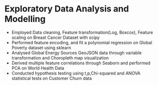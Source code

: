 # Exploratory Data Analysis and Modelling
- Employed Data cleaning, Feature transformation(Log, Boxcox), Feature scaling on Breast Cancer Dataset with scipy
- Performed feature encoding, and fit a polynomial regression on Global Poverty dataset using sklearn
- Analysed Global Energy Sources GeoJSON data through variable transformation and Choropleth map visualization
- Derived multiple feature correlations through Seaborn and performed PCA on World Health Data
- Conducted hypothesis testing using t,p,Chi-squared and ANOVA statistical tests on Customer Churn data
